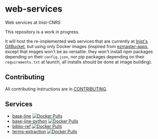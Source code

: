 # web-services

Web services at Inist-CNRS

This repository is a work in progress.

It will host the re-implemented web services that are currently at [Inist's
GitBucket](https://gitbucket.inist.fr/tdm/web-services), but using only Docker
images (inspired from
[ezmaster-apps](https://github.com/Inist-CNRS/ezmaster-apps), except that images
won't be as versatile: they won't install npm packages depending on their
`config.json`, nor pip packages depending on their `requirements.txt` at launch,
all installs should be done at image building).

## Contributing

All contributing instructions are in [CONTRIBUTING](CONTRIBUTING.md).

<!-- This section must be the last one, it's automatically rewritten -->
## Services

- [base-line](./services/base-line) [![Docker Pulls](https://img.shields.io/docker/pulls/cnrsinist/ws-base-line.svg)](https://hub.docker.com/r/cnrsinist/ws-base-line/)
- [base-line-python](./services/base-line-python) [![Docker Pulls](https://img.shields.io/docker/pulls/cnrsinist/ws-base-line-python.svg)](https://hub.docker.com/r/cnrsinist/ws-base-line-python/)
- [biblio-ref](./services/biblio-ref) [![Docker Pulls](https://img.shields.io/docker/pulls/cnrsinist/ws-biblio-ref.svg)](https://hub.docker.com/r/cnrsinist/ws-biblio-ref/)
- [terms-extraction](./services/terms-extraction) [![Docker Pulls](https://img.shields.io/docker/pulls/cnrsinist/ws-terms-extraction.svg)](https://hub.docker.com/r/cnrsinist/ws-terms-extraction/)
